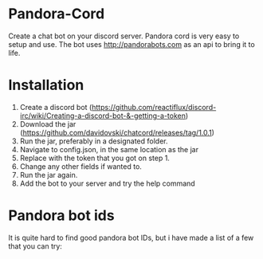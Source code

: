 # Pandora-Cord
Create a chat bot on your discord server. Pandora cord is very easy to setup and use. The bot uses http://pandorabots.com as an api to bring it to life. 

# Installation

1. Create a discord bot (https://github.com/reactiflux/discord-irc/wiki/Creating-a-discord-bot-&-getting-a-token)
2. Download the jar (https://github.com/davidovski/chatcord/releases/tag/1.0.1)
3. Run the jar, preferably in a designated folder.
4. Navigate to config.json, in the same location as the jar
5. Replace <enter your bots token> with the token that you got on step 1.
6. Change any other fields if wanted to.
7. Run the jar again.
8. Add the bot to your server and try the help command

# Pandora bot ids

It is quite hard to find good pandora bot IDs, but i have made a list of a few that you can try:

